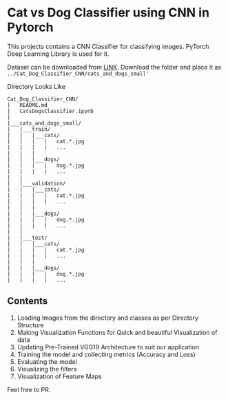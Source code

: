 # Cat vs Dog Classifier using CNN in Pytorch

This projects contains a CNN Classifier for classifying images. PyTorch Deep Learning Library is used for it.

Dataset can be downloaded from [LINK](https://drive.google.com/drive/folders/1-5pxr56iH5e1dDOfhJ4AqABDkcbVpE-v?usp=sharing).
Download the folder and place it as `../Cat_Dog_Classifier_CNN/cats_and_dogs_small'`

Directory Looks Like
```
Cat_Dog_Classifier_CNN/
|   README.md
|   CatsDogsClassifier.ipynb
|
|___cats_and_dogs_small/
|   |___train/
|   |   |___cats/
|   |   |   |   cat.*.jpg
|   |   |   |   ...
|   |   |      
|   |   |___dogs/
|   |   |   |   dog.*.jpg
|   |   |   |   ...
|   |   
|   |___validation/
|   |   |___cats/
|   |   |   |   cat.*.jpg
|   |   |   |   ...
|   |   |      
|   |   |___dogs/
|   |   |   |   dog.*.jpg
|   |   |   |   ...
|   |
|   |___test/
|   |   |___cats/
|   |   |   |   cat.*.jpg
|   |   |   |   ...
|   |   |      
|   |   |___dogs/
|   |   |   |   dog.*.jpg
|   |   |   |   ...

```
## Contents
1.  Loading Images from the directory and classes as per Directory Structure
2.  Making Visualization Functions for Quick and beautiful Visualization of data
3.  Updating Pre-Trained VGG19 Architecture to suit our application
4.  Training the model and collecting metrics (Accuracy and Loss)
5.  Evaluating the model
6.  Visualizing the filters
7.  Visualization of Feature Maps
   

Feel free to PR.

